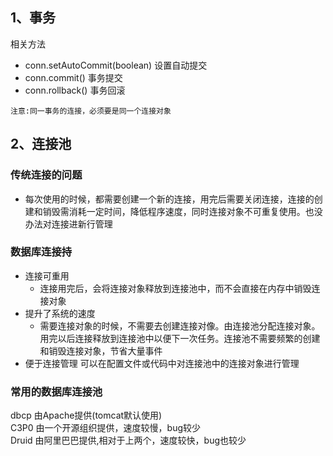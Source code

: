 ## 1、事务
相关方法
- conn.setAutoCommit(boolean) 设置自动提交
- conn.commit()   事务提交
- conn.rollback() 事务回滚

`注意:同一事务的连接，必须要是同一个连接对象`

## 2、连接池
### 传统连接的问题
   - 每次使用的时候，都需要创建一个新的连接，用完后需要关闭连接，连接的创建和销毁需消耗一定时间，降低程序速度，同时连接对象不可重复使用。也没办法对连接进新行管理
### 数据库连接持
- 连接可重用 
  - 连接用完后，会将连接对象释放到连接池中，而不会直接在内存中销毁连接对象
- 提升了系统的速度
  - 需要连接对象的时候，不需要去创建连接对像。由连接池分配连接对象。用完以后连接释放到连接池中以便下一次任务。连接池不需要频繁的创建和销毁连接对象，节省大量事件
- 便于连接管理
    可以在配置文件或代码中对连接池中的连接对象进行管理

### 常用的数据库连接池
dbcp    由Apache提供(tomcat默认使用)       
C3P0    由一个开源组织提供，速度较慢，bug较少        
Druid   由阿里巴巴提供,相对于上两个，速度较快，bug也较少      